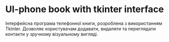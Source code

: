 # UI-phone book with tkinter interface
Інтерфейсна програма телефонної книги, розроблена з використанням Tkinter. Дозволяє користувачам додавати, видаляти та переглядати контакти у зручному візуальному вигляді.
